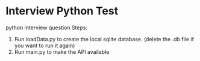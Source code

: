 # Interview Python Test
 python interview question
 Steps:
 1. Run loadData.py to create the local sqlite database. (delete the .db file if you want to run it again)
 2. Run main.py to make the API available
